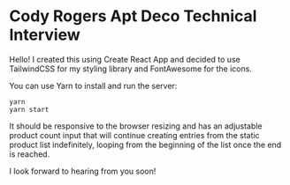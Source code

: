 # Cody Rogers Apt Deco Technical Interview

Hello! I created this using Create React App and decided to use TailwindCSS for my styling
library and FontAwesome for the icons.

You can use Yarn to install and run the server:

```
yarn
yarn start
```

It should be responsive to the browser resizing and has an adjustable product count input that
will continue creating entries from the static product list indefinitely, looping from the beginning
of the list once the end is reached.

I look forward to hearing from you soon!
